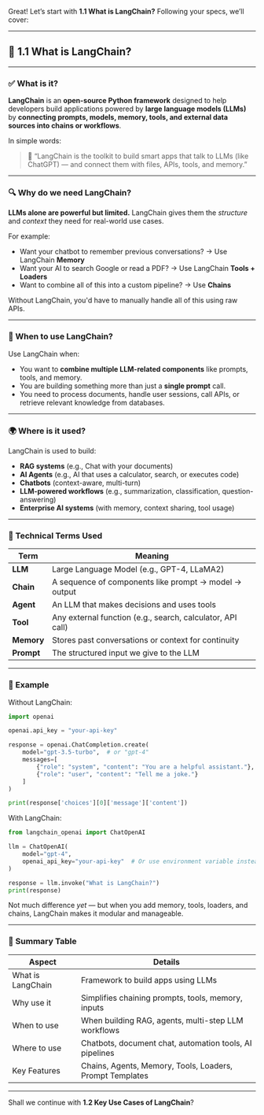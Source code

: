 Great! Let’s start with **1.1 What is LangChain?**
Following your specs, we’ll cover:

---

## 🧩 1.1 What is LangChain?

---

### ✅ What is it?

**LangChain** is an **open-source Python framework** designed to help developers build applications powered by **large language models (LLMs)** by **connecting prompts, models, memory, tools, and external data sources into chains or workflows**.

In simple words:

> 🧠 “LangChain is the toolkit to build smart apps that talk to LLMs (like ChatGPT) — and connect them with files, APIs, tools, and memory.”

---

### 🔍 Why do we need LangChain?

**LLMs alone are powerful but limited.**
LangChain gives them the *structure* and *context* they need for real-world use cases.

For example:

* Want your chatbot to remember previous conversations? → Use LangChain **Memory**
* Want your AI to search Google or read a PDF? → Use LangChain **Tools + Loaders**
* Want to combine all of this into a custom pipeline? → Use **Chains**

Without LangChain, you'd have to manually handle all of this using raw APIs.

---

### 📅 When to use LangChain?

Use LangChain when:

* You want to **combine multiple LLM-related components** like prompts, tools, and memory.
* You are building something more than just a **single prompt** call.
* You need to process documents, handle user sessions, call APIs, or retrieve relevant knowledge from databases.

---

### 🌍 Where is it used?

LangChain is used to build:

* **RAG systems** (e.g., Chat with your documents)
* **AI Agents** (e.g., AI that uses a calculator, search, or executes code)
* **Chatbots** (context-aware, multi-turn)
* **LLM-powered workflows** (e.g., summarization, classification, question-answering)
* **Enterprise AI systems** (with memory, context sharing, tool usage)

---

### 🧠 Technical Terms Used

| Term       | Meaning                                                    |
| ---------- | ---------------------------------------------------------- |
| **LLM**    | Large Language Model (e.g., GPT-4, LLaMA2)                 |
| **Chain**  | A sequence of components like prompt → model → output      |
| **Agent**  | An LLM that makes decisions and uses tools                 |
| **Tool**   | Any external function (e.g., search, calculator, API call) |
| **Memory** | Stores past conversations or context for continuity        |
| **Prompt** | The structured input we give to the LLM                    |

---

### 🧪 Example

Without LangChain:

```python
import openai

openai.api_key = "your-api-key"

response = openai.ChatCompletion.create(
    model="gpt-3.5-turbo",  # or "gpt-4"
    messages=[
        {"role": "system", "content": "You are a helpful assistant."},
        {"role": "user", "content": "Tell me a joke."}
    ]
)

print(response['choices'][0]['message']['content'])

```

With LangChain:

```python
from langchain_openai import ChatOpenAI

llm = ChatOpenAI(
    model="gpt-4",
    openai_api_key="your-api-key"  # Or use environment variable instead
)

response = llm.invoke("What is LangChain?")
print(response)

```

Not much difference *yet* — but when you add memory, tools, loaders, and chains, LangChain makes it modular and manageable.

---

### 🧾 Summary Table

| Aspect            | Details                                                  |
| ----------------- | -------------------------------------------------------- |
| What is LangChain | Framework to build apps using LLMs                       |
| Why use it        | Simplifies chaining prompts, tools, memory, inputs       |
| When to use       | When building RAG, agents, multi-step LLM workflows      |
| Where to use      | Chatbots, document chat, automation tools, AI pipelines  |
| Key Features      | Chains, Agents, Memory, Tools, Loaders, Prompt Templates |

---

Shall we continue with **1.2 Key Use Cases of LangChain**?
